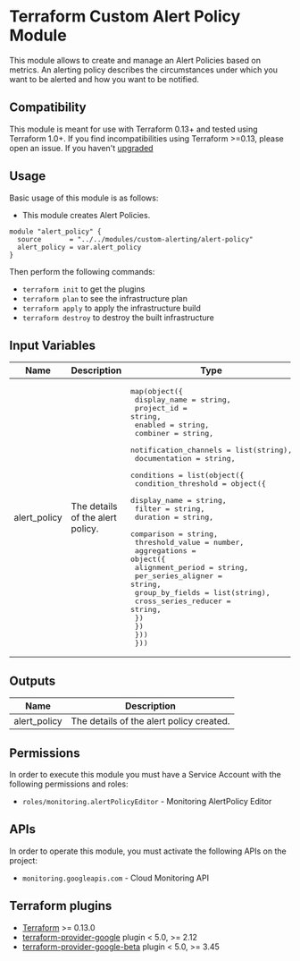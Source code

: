 # Terraform Custom Alert Policy Module

This module allows to create and manage an Alert Policies based on metrics. An alerting policy describes the circumstances under which you want to be alerted and how you want to be notified.

## Compatibility
This module is meant for use with Terraform 0.13+ and tested using Terraform 1.0+. If you find incompatibilities using Terraform >=0.13, please open an issue.
 If you haven't
[upgraded](https://www.terraform.io/upgrade-guides/0-13.html)

## Usage

Basic usage of this module is as follows:

- This module creates Alert Policies.

```
module "alert_policy" {
  source       = "../../modules/custom-alerting/alert-policy"
  alert_policy = var.alert_policy
}
```

Then perform the following commands:

- `terraform init` to get the plugins
- `terraform plan` to see the infrastructure plan
- `terraform apply` to apply the infrastructure build
- `terraform destroy` to destroy the built infrastructure

## Input Variables

| Name | Description | Type | Default | Required |
|------|-------------|------|---------|:--------:|
| alert_policy | The details of the alert policy. | <pre>map(object({<br>    display_name          = string,<br>    project_id            = string,<br>    enabled               = string,<br>    combiner              = string,<br>    notification_channels = list(string),<br>    documentation         = string,<br>    conditions = list(object({<br>      condition_threshold = object({<br>        display_name    = string,<br>        filter          = string,<br>        duration        = string,<br>        comparison      = string,<br>        threshold_value = number,<br>        aggregations = object({<br>          alignment_period     = string,<br>          per_series_aligner   = string,<br>          group_by_fields      = list(string),<br>          cross_series_reducer = string,<br>        })<br>      })<br>    }))<br>  }))</pre> | <pre>alert_policy = {<br>  display_name          = ""<br>  project_id            = ""<br>  enabled               = ""<br>  combiner              = ""<br>  notification_channels = []<br>  documentation         = ""<br>  conditions = [<br>    {<br>      condition_threshold = {<br>        display_name    = ""<br>        filter          = ""<br>        duration        = ""<br>        comparison      = ""<br>        threshold_value = 1<br>        aggregations = ({<br>          alignment_period     = ""<br>          per_series_aligner   = ""<br>          group_by_fields      = []<br>          cross_series_reducer = ""<br>        })<br>      }<br>    }<br>  ]<br>}</pre> | yes | 

## Outputs

| Name | Description |
|------|-------------|
| alert_policy | The details of the alert policy created. |

## Permissions

In order to execute this module you must have a Service Account with the following permissions and roles:

- `roles/monitoring.alertPolicyEditor` - Monitoring AlertPolicy Editor

## APIs

In order to operate this module, you must activate the following APIs on
the project:

- `monitoring.googleapis.com` - Cloud Monitoring API

## Terraform plugins

- [Terraform](https://www.terraform.io/downloads.html) >= 0.13.0
- [terraform-provider-google](https://github.com/terraform-providers/terraform-provider-google) plugin < 5.0, >= 2.12
- [terraform-provider-google-beta](https://github.com/terraform-providers/terraform-provider-google-beta) plugin < 5.0, >= 3.45